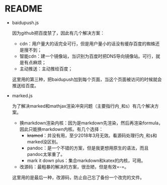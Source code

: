 # README

- baidupush.js

  因为github把百度禁了，因此有几个解决方案：

  - cdn：用户量大的话完全可行，但是用户量小的话没有缓存百度的蜘蛛还是搜不到；
  - 智能cdn：建一个镜像站，当识别为百度时把DNS导向镜像站。可行，就是有点麻烦；
  - 主动推送：主动推给百度；

  这里用的第三种，把baidupush加到每个页面，当这个页面被访问的时候就会推送给百度。

- marked.js

  为了解决marked和mathjax渲染冲突问题（主要指行内`_`和`$`）有几个解决方案。

  - 换markdown渲染内核：因为是markdown先渲染，然后再渲染formula，因此只能换markdown内核。有几个选择：
    - ~~kramed~~：并没有用，至少2018年3月无效。看源码处理行内`_`和`$`和marked没区别。
    - pandoc：是一个不错的方案，但是我更想用原生的语法，而且pandoc太笨重了。
    - mark it down plus：集合markdown和katex的内核，可用。
  - 改源码：最粗暴的解决的方案，很丑陋，但是有效=-=。

  这里用的是最后一种，改源码，防止自己忘了备份一个改完的文件。